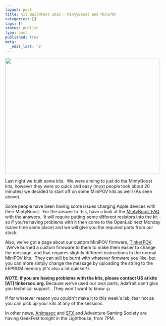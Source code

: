 ```yaml
---
layout: post
title: Kit BuildFest 2010 - MintyBoost and MiniPOV
categories: []
tags: []
status: publish
type: post
published: true
meta:
  _edit_last: '2'
---
```

<img class="aligncenter" title="MiniPOV TinkerSoc Edition" src="http://farm5.static.flickr.com/4039/4438464174_e61ff96ffb.jpg" alt="" width="500" height="375" />

Last night we built some kits.  We were aiming to just do the MintyBoost kits, however they were so quick and easy (most people took about 20 minutes) we decided to start off on some MiniPOV kits as well! (As seen above).

Some people have been having some issues charging Apple devices with their MintyBoost.  For the answer to this, have a look at the <a href="http://www.ladyada.net/make/mintyboost/faq.html">MintyBoost FAQ</a> with the answers.  It will require putting some different resistors into the kit - so if you're having problems with it then come to the OpenLab next Monday (same time same place) and we will give you the required parts from our stock.

Also, we've got a page about our custom MiniPOV firmware, <a href="http://tinkersoc.org/wiki/projects:tinkerpov">TinkerPOV</a>.  We've burned a custom firmware to them to make them easier to change the message, and that requires slightly different instructions to the normal MiniPOV kits.  They can still be burnt with whatever firmware you like, but you can more simply change the message by uploading the string to the EEPROM memory (it's also a lot quicker!).

<strong><em>NOTE</em>: If you are having problems with the kits, please contact US at kits [AT] tinkersoc.org. </strong>Because we've used our own parts, Adafruit can't give you technical support.  They won't want to know :p

If for whatever reason you couldn't make it to this week's lab, fear not as you can pick up your kits at any of the sessions.

In other news, <a href="http://animesoc.org.uk">Animesoc</a> and <a href="http://www.ukcsfxsoc.angelcities.com/">SFX </a>and Adventure Gaming Society are having GeekFest tonight in the Lighthouse, from 7PM.
